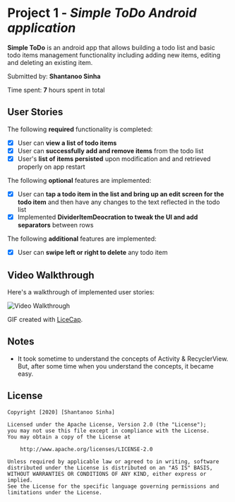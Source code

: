 # Project 1 - *Simple ToDo Android application*

**Simple ToDo** is an android app that allows building a todo list and basic todo items management functionality including adding new items, editing and deleting an existing item.

Submitted by: **Shantanoo Sinha**

Time spent: **7** hours spent in total

## User Stories

The following **required** functionality is completed:

* [x] User can **view a list of todo items**
* [x] User can **successfully add and remove items** from the todo list
* [x] User's **list of items persisted** upon modification and and retrieved properly on app restart

The following **optional** features are implemented:

* [x] User can **tap a todo item in the list and bring up an edit screen for the todo item** and then have any changes to the text reflected in the todo list
* [x] Implemented **DividerItemDeocration to tweak the UI and add separators** between rows

The following **additional** features are implemented:

* [x] User can **swipe left or right to delete** any todo item

## Video Walkthrough

Here's a walkthrough of implemented user stories:

<img src='http://i.imgur.com/link/to/your/gif/file.gif' title='Video Walkthrough' width='' alt='Video Walkthrough' />

GIF created with [LiceCap](http://www.cockos.com/licecap/).

## Notes

* It took sometime to understand the concepts of Activity & RecyclerView. But, after some time when you understand the concepts, it became easy.

## License

    Copyright [2020] [Shantanoo Sinha]

    Licensed under the Apache License, Version 2.0 (the "License");
    you may not use this file except in compliance with the License.
    You may obtain a copy of the License at

        http://www.apache.org/licenses/LICENSE-2.0

    Unless required by applicable law or agreed to in writing, software
    distributed under the License is distributed on an "AS IS" BASIS,
    WITHOUT WARRANTIES OR CONDITIONS OF ANY KIND, either express or implied.
    See the License for the specific language governing permissions and
    limitations under the License.